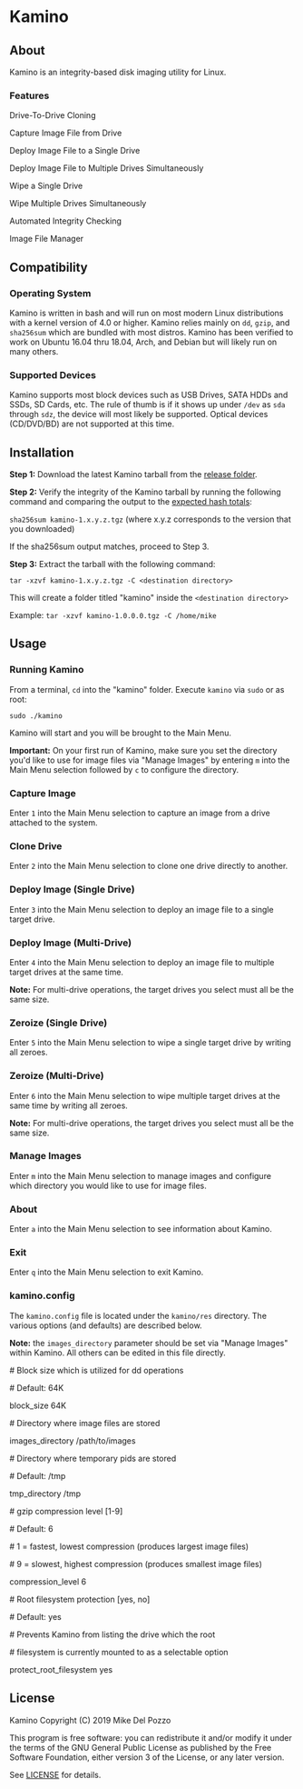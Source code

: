 # Kamino

## About

Kamino is an integrity-based disk imaging utility for Linux.

### Features
Drive-To-Drive Cloning

Capture Image File from Drive

Deploy Image File to a Single Drive

Deploy Image File to Multiple Drives Simultaneously

Wipe a Single Drive

Wipe Multiple Drives Simultaneously

Automated Integrity Checking

Image File Manager

## Compatibility

### Operating System

Kamino is written in bash and will run on most modern Linux distributions with a kernel version of 4.0 or higher. Kamino relies mainly on `dd`, `gzip`, and `sha256sum` which are bundled with most distros. Kamino has been verified to work on Ubuntu 16.04 thru 18.04, Arch, and Debian but will likely run on many others.

### Supported Devices

Kamino supports most block devices such as USB Drives, SATA HDDs and SSDs, SD Cards, etc. The rule of thumb is if it shows up under `/dev` as `sda` through `sdz`, the device will most likely be supported. Optical devices (CD/DVD/BD) are not supported at this time.

## Installation

**Step 1:** Download the latest Kamino tarball from the [release folder](https://about:blank).


**Step 2:** Verify the integrity of the Kamino tarball by running the following command and comparing the output to the [expected hash totals](https://about:blank):

`sha256sum kamino-1.x.y.z.tgz` (where x.y.z corresponds to the version that you downloaded)


If the sha256sum output matches, proceed to Step 3.

**Step 3:** Extract the tarball with the following command:

`tar -xzvf kamino-1.x.y.z.tgz -C <destination directory>`

This will create a folder titled "kamino" inside the `<destination directory>`

Example: `tar -xzvf kamino-1.0.0.0.tgz -C /home/mike`

## Usage

### Running Kamino

From a terminal, `cd` into the "kamino" folder. Execute `kamino` via `sudo` or as root:

`sudo ./kamino`

Kamino will start and you will be brought to the Main Menu.

**Important:** On your first run of Kamino, make sure you set the directory you'd like to use for image files via "Manage Images" by entering `m` into the Main Menu selection followed by `c` to configure the directory.

### Capture Image

Enter `1` into the Main Menu selection to capture an image from a drive attached to the system.

### Clone Drive

Enter `2` into the Main Menu selection to clone one drive directly to another. 

### Deploy Image (Single Drive)

Enter `3` into the Main Menu selection to deploy an image file to a single target drive. 

### Deploy Image (Multi-Drive)

Enter `4` into the Main Menu selection to deploy an image file to multiple target drives at the same time.

**Note:** For multi-drive operations, the target drives you select must all be the same size.

### Zeroize (Single Drive)

Enter `5` into the Main Menu selection to wipe a single target drive by writing all zeroes.

### Zeroize (Multi-Drive)

Enter `6` into the Main Menu selection to wipe multiple target drives at the same time by writing all zeroes.

**Note:** For multi-drive operations, the target drives you select must all be the same size.

### Manage Images

Enter `m` into the Main Menu selection to manage images and configure which directory you would like to use for image files.

### About

Enter `a` into the Main Menu selection to see information about Kamino.

### Exit

Enter `q` into the Main Menu selection to exit Kamino.


### kamino.config

The `kamino.config` file is located under the `kamino/res` directory. The various options (and defaults) are described below. 

**Note:** the `images_directory` parameter should be set via "Manage Images" within Kamino. All others can be edited in this file directly.

&#35; Block size which is utilized for dd operations

&#35; Default: 64K

block_size 64K

&#35; Directory where image files are stored

images_directory /path/to/images

&#35; Directory where temporary pids are stored 

&#35; Default: /tmp

tmp_directory /tmp

&#35; gzip compression level [1-9]

&#35; Default: 6

&#35; 1 = fastest, lowest compression (produces largest image files)

&#35; 9 = slowest, highest compression (produces smallest image files)

compression_level 6

&#35; Root filesystem protection [yes, no]

&#35; Default: yes

&#35; Prevents Kamino from listing the drive which the root

&#35; filesystem is currently mounted to as a selectable option

protect_root_filesystem yes

## License

Kamino Copyright (C) 2019 Mike Del Pozzo

This program is free software: you can redistribute it and/or modify it under the terms of the GNU General Public License as published by the Free Software Foundation, either version 3 of the License, or any later version.

See [LICENSE](LICENSE) for details.
